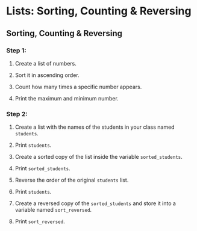 Lists: Sorting, Counting & Reversing
====================================

Sorting, Counting & Reversing
-----------------------------

### Step 1:

1.  Create a list of numbers.
    
2.  Sort it in ascending order.
    
3.  Count how many times a specific number appears.
    
4.  Print the maximum and minimum number.
    

### Step 2:

1.  Create a list with the names of the students in your class named `students`.
    
2.  Print `students`.
3.  Create a sorted copy of the list inside the variable `sorted_students`.
    
4.  Print `sorted_students`.
5.  Reverse the order of the original `students` list.
    
6.  Print `students`.
7.  Create a reversed copy of the `sorted_students` and store it into a variable named `sort_reversed`.
    
8.  Print `sort_reversed`.
